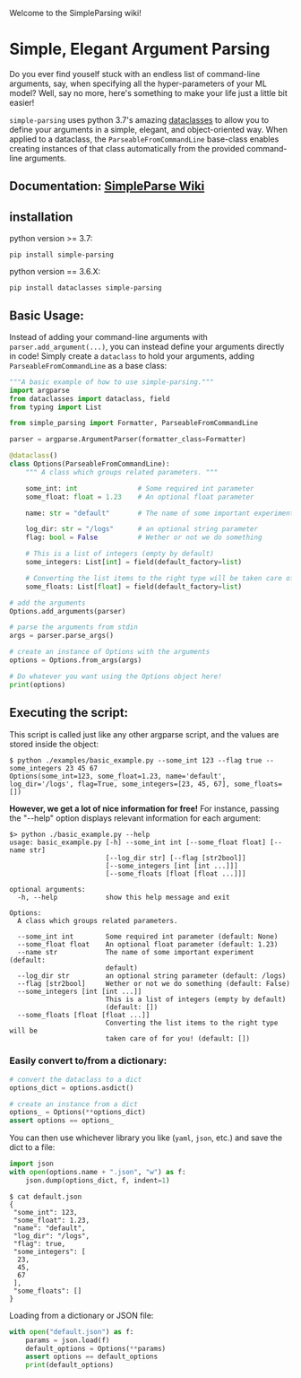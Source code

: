 Welcome to the SimpleParsing wiki!

# Simple, Elegant Argument Parsing

Do you ever find youself stuck with an endless list of command-line arguments, say, when specifying all the hyper-parameters of your ML model? Well, say no more, here's something to make your life just a little bit easier!

`simple-parsing` uses python 3.7's amazing [dataclasses](https://docs.python.org/3/library/dataclasses.html) to allow you to define your arguments in a simple, elegant, and object-oriented way. When applied to a dataclass, the `ParseableFromCommandLine` base-class enables creating instances of that class automatically from the provided command-line arguments.

## Documentation: [SimpleParse Wiki](https://github.com/lebrice/SimpleParsing/wiki)

## installation

python version >= 3.7:
```console
pip install simple-parsing
```
python version == 3.6.X:
```console
pip install dataclasses simple-parsing
```

## Basic Usage: <a name="basic-usage"></a>

Instead of adding your command-line arguments with `parser.add_argument(...)`, you can instead define your arguments directly in code!
Simply create a `dataclass` to hold your arguments, adding `ParseableFromCommandLine` as a base class:

```python
"""A basic example of how to use simple-parsing."""
import argparse
from dataclasses import dataclass, field
from typing import List

from simple_parsing import Formatter, ParseableFromCommandLine

parser = argparse.ArgumentParser(formatter_class=Formatter)

@dataclass()
class Options(ParseableFromCommandLine):
	""" A class which groups related parameters. """

	some_int: int              	# Some required int parameter
	some_float: float = 1.23    # An optional float parameter

	name: str = "default"   	# The name of some important experiment

	log_dir: str = "/logs" 		# an optional string parameter
	flag: bool = False 			# Wether or not we do something

	# This is a list of integers (empty by default)
	some_integers: List[int] = field(default_factory=list)

	# Converting the list items to the right type will be taken care of for you!
	some_floats: List[float] = field(default_factory=list)

# add the arguments
Options.add_arguments(parser)

# parse the arguments from stdin
args = parser.parse_args()

# create an instance of Options with the arguments
options = Options.from_args(args)

# Do whatever you want using the Options object here!
print(options)
```
## Executing the script:
This script is called just like any other argparse script, and the values are stored inside the object:
```console
$ python ./examples/basic_example.py --some_int 123 --flag true --some_integers 23 45 67
Options(some_int=123, some_float=1.23, name='default', log_dir='/logs', flag=True, some_integers=[23, 45, 67], some_floats=[])
```

**However, we get a lot of nice information for free!**
For instance, passing the "--help" option displays relevant information for each argument:
```console
$> python ./basic_example.py --help
usage: basic_example.py [-h] --some_int int [--some_float float] [--name str]
                        [--log_dir str] [--flag [str2bool]]
                        [--some_integers [int [int ...]]]
                        [--some_floats [float [float ...]]]

optional arguments:
  -h, --help            show this help message and exit

Options:
  A class which groups related parameters.

  --some_int int        Some required int parameter (default: None)
  --some_float float    An optional float parameter (default: 1.23)
  --name str            The name of some important experiment (default:
                        default)
  --log_dir str         an optional string parameter (default: /logs)
  --flag [str2bool]     Wether or not we do something (default: False)
  --some_integers [int [int ...]]
                        This is a list of integers (empty by default)
                        (default: [])
  --some_floats [float [float ...]]
                        Converting the list items to the right type will be
                        taken care of for you! (default: [])
```

### Easily convert to/from a dictionary:
```python
# convert the dataclass to a dict
options_dict = options.asdict()

# create an instance from a dict
options_ = Options(**options_dict)
assert options == options_

```
You can then use whichever library you like (`yaml`, `json`, etc.) and save the dict to a file: 
```python
import json
with open(options.name + ".json", "w") as f:
	json.dump(options_dict, f, indent=1)
```
```console
$ cat default.json
{
 "some_int": 123,
 "some_float": 1.23,
 "name": "default",
 "log_dir": "/logs",
 "flag": true,
 "some_integers": [
  23,
  45,
  67
 ],
 "some_floats": []
}
```
Loading from a dictionary or JSON file:
```python
with open("default.json") as f:
	params = json.load(f)
	default_options = Options(**params)
	assert options == default_options
	print(default_options)
```
